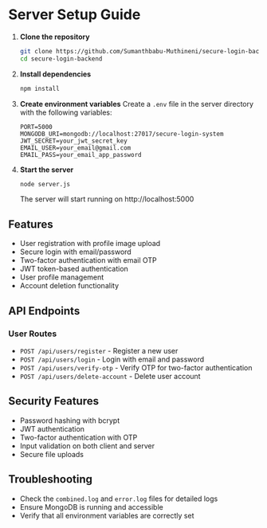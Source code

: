 # Server Setup Guide

1. **Clone the repository**
   ```bash
   git clone https://github.com/Sumanthbabu-Muthineni/secure-login-backend
   cd secure-login-backend
   ```

2. **Install dependencies**
   ```bash
   npm install
   ```

3. **Create environment variables**
   Create a `.env` file in the server directory with the following variables:
   ```
   PORT=5000
   MONGODB_URI=mongodb://localhost:27017/secure-login-system
   JWT_SECRET=your_jwt_secret_key
   EMAIL_USER=your_email@gmail.com
   EMAIL_PASS=your_email_app_password
   ```


4. **Start the server**
   ```bash
   node server.js
   ```
   The server will start running on http://localhost:5000

## Features
- User registration with profile image upload
- Secure login with email/password
- Two-factor authentication with email OTP
- JWT token-based authentication
- User profile management
- Account deletion functionality

## API Endpoints

### User Routes
- `POST /api/users/register` - Register a new user
- `POST /api/users/login` - Login with email and password
- `POST /api/users/verify-otp` - Verify OTP for two-factor authentication
- `POST /api/users/delete-account` - Delete user account

## Security Features
- Password hashing with bcrypt
- JWT authentication
- Two-factor authentication with OTP
- Input validation on both client and server
- Secure file uploads

## Troubleshooting
- Check the `combined.log` and `error.log` files for detailed logs
- Ensure MongoDB is running and accessible
- Verify that all environment variables are correctly set 